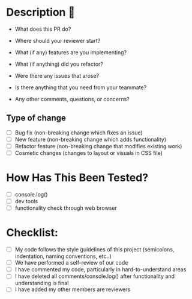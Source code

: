 # Description 🦊

- What does this PR do?

- Where should your reviewer start?

- What (if any) features are you implementing?

- What (if anything) did you refactor?

- Were there any issues that arose?

- Is there anything that you need from your teammate?

- Any other comments, questions, or concerns?

## Type of change

- [ ] Bug fix (non-breaking change which fixes an issue)
- [ ] New feature (non-breaking change which adds functionality)
- [ ] Refactor feature (non-breaking change that modifies existing work)
- [ ] Cosmetic changes (changes to layout or visuals in CSS file)

# How Has This Been Tested?

- [ ] console.log()
- [ ] dev tools
- [ ] functionality check through web browser

# Checklist:

- [ ] My code follows the style guidelines of this project (semicolons, indentation, naming conventions, etc..)
- [ ] We have performed a self-review of our code
- [ ] I have commented my code, particularly in hard-to-understand areas
- [ ] I have deleted all comments/console.log() after functionality and understanding is final
- [ ] I have added my other members are reviewers
